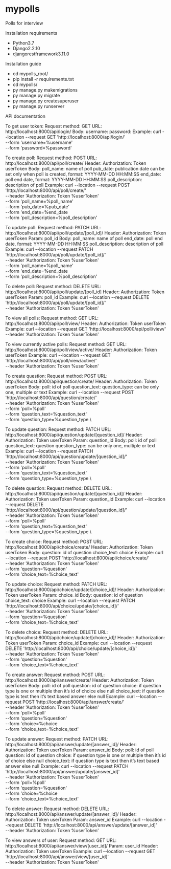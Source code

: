 # mypolls
Polls for interview

Installation requirements
- Python3.7
- Django2.2.10
- djangorestframework3.11.0

Installation guide
- cd mypolls_root/
- pip install -r requirements.txt
- cd mypolls/
- py manage.py makemigrations
- py manage.py migrate
- py manage.py createsuperuser
- py manage.py runserver

API documentation

To get user token:
Request method: GET
URL: http://localhost:8000/api/login/
Body:
  username:
  password:
Example:
curl --location --request GET 'http://localhost:8000/api/login/' \
--form 'username=%username' \
--form 'password=%password'

To create poll:
Request method: POST
URL: http://localhost:8000/api/poll/create/
Header:
  Authorization: Token userToken
Body:
  poll_name: name of poll
  pub_date: publication date can be set only when poll is created, format: YYYY-MM-DD HH:MM:SS
  end_date: poll end date, format: YYYY-MM-DD HH:MM:SS
  poll_description: description of poll
Example:
curl --location --request POST 'http://localhost:8000/api/poll/create/' \
--header 'Authorization: Token %userToken' \
--form 'poll_name=%poll_name' \
--form 'pub_date=%pub_date' \
--form 'end_date=%end_date \
--form 'poll_description=%poll_description'

To update poll:
Request method: PATCH
URL: http://localhost:8000/api/poll/update/[poll_id]/
Header:
  Authorization: Token userToken
Param:
  poll_id
Body:
  poll_name: name of poll
  end_date: poll end date, format: YYYY-MM-DD HH:MM:SS
  poll_description: description of poll
Example:
curl --location --request PATCH 'http://localhost:8000/api/poll/update/[poll_id]/' \
--header 'Authorization: Token %userToken' \
--form 'poll_name=%poll_name' \
--form 'end_date=%end_date \
--form 'poll_description=%poll_description'

To delete poll:
Request method: DELETE
URL: http://localhost:8000/api/poll/update/[poll_id]
Header:
  Authorization: Token userToken
Param:
  poll_id
Example:
curl --location --request DELETE 'http://localhost:8000/api/poll/update/[poll_id]/' \
--header 'Authorization: Token %userToken'

To view all polls:
Request method: GET
URL: http://localhost:8000/api/poll/view/
Header:
  Authorization: Token userToken
Example:
curl --location --request GET 'http://localhost:8000/api/poll/view/' \
--header 'Authorization: Token %userToken'

To view currently active polls:
Request method: GET
URL: http://localhost:8000/api/poll/view/active/
Header:
  Authorization: Token userToken
Example:
curl --location --request GET 'http://localhost:8000/api/poll/view/active/' \
--header 'Authorization: Token %userToken'

To create question:
Request method: POST
URL: http://localhost:8000/api/question/create/
Header:
  Authorization: Token userToken
Body:
  poll: id of poll
  question_text:
  question_type: can be only one, multiple or text
Example:
curl --location --request POST 'http://localhost:8000/api/question/create/' \
--header 'Authorization: Token %userToken' \
--form 'poll=%poll' \
--form 'question_text=%question_text' \
--form 'question_type=%question_type \

To update question:
Request method: PATCH
URL: http://localhost:8000/api/question/update/[question_id]/
Header:
  Authorization: Token userToken
Param:
  question_id
Body:
  poll: id of poll
  question_text: question
  question_type: can be only one, multiple or text
Example:
curl --location --request PATCH 'http://localhost:8000/api/question/update/[question_id]/' \
--header 'Authorization: Token %userToken' \
--form 'poll=%poll' \
--form 'question_text=%question_text' \
--form 'question_type=%question_type \

To delete question:
Request method: DELETE
URL: http://localhost:8000/api/question/update/[question_id]/
Header:
  Authorization: Token userToken
Param:
  question_id
Example:
curl --location --request DELETE 'http://localhost:8000/api/question/update/[question_id]/' \
--header 'Authorization: Token %userToken' \
--form 'poll=%poll' \
--form 'question_text=%question_text' \
--form 'question_type=%question_type \

To create choice:
Request method: POST
URL: http://localhost:8000/api/choice/create/
Header:
  Authorization: Token userToken
Body:
  question: id of question
  choice_text: choice
Example:
curl --location --request POST 'http://localhost:8000/api/choice/create/' \
--header 'Authorization: Token %userToken' \
--form 'question=%question' \
--form 'choice_text=%choice_text'

To update choice:
Request method: PATCH
URL: http://localhost:8000/api/choice/update/[choice_id]/
Header:
  Authorization: Token userToken
Param:
  choice_id
Body:
  question: id of question
  choice_text: choice
Example:
curl --location --request PATCH 'http://localhost:8000/api/choice/update/[choice_id]/' \
--header 'Authorization: Token %userToken' \
--form 'question=%question' \
--form 'choice_text=%choice_text'

To delete choice:
Request method: DELETE
URL: http://localhost:8000/api/choice/update/[choice_id]/
Header:
  Authorization: Token userToken
Param:
  choice_id
Example:
curl --location --request DELETE 'http://localhost:8000/api/choice/update/[choice_id]/' \
--header 'Authorization: Token %userToken' \
--form 'question=%question' \
--form 'choice_text=%choice_text'

To create answer:
Request method: POST
URL: http://localhost:8000/api/answer/create/
Header:
  Authorization: Token userToken
Body:
  poll: id of poll
  question: id of question
  choice: if question type is one or multiple then it’s id of choice else null
  choice_text: if question type is text then it’s text based answer else null
Example:
curl --location --request POST 'http://localhost:8000/api/answer/create/' \
--header 'Authorization: Token %userToken' \
--form 'poll=%poll' \
--form 'question=%question' \
--form 'choice=%choice \
--form 'choice_text=%choice_text'

To update answer:
Request method: PATCH
URL: http://localhost:8000/api/answer/update/[answer_id]/
Header:
  Authorization: Token userToken
Param:
  answer_id
Body:
  poll: id of poll
  question: id of question
  choice: if question type is one or multiple then it’s id of choice else null
  choice_text: if question type is text then it’s text based answer else null
Example:
curl --location --request PATCH 'http://localhost:8000/api/answer/update/[answer_id]' \
--header 'Authorization: Token %userToken' \
--form 'poll=%poll' \
--form 'question=%question' \
--form 'choice=%choice \
--form 'choice_text=%choice_text'

To delete answer:
Request method: DELETE
URL: http://localhost:8000/api/answer/update/[answer_id]/
Header:
  Authorization: Token userToken
Param:
  answer_id
Example:
curl --location --request DELETE 'http://localhost:8000/api/answer/update/[answer_id]' \
--header 'Authorization: Token %userToken'

To view answers of user:
Request method: GET
URL: http://localhost:8000/api/answer/view/[user_id]/
Param:
  user_id
Header:
  Authorization: Token userToken
Example:
curl --location --request GET 'http://localhost:8000/api/answer/view/[user_id]' \
--header 'Authorization: Token %userToken'
